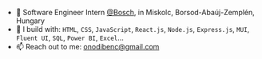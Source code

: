 - 🏢 Software Engineer Intern [@Bosch]([https://www.hines.com/](https://www.bosch.hu/vallalatunk/a-bosch-magyarorszagon/miskolc-robert-bosch-power-tool-kft/)), in Miskolc, Borsod-Abaúj-Zemplén, Hungary
- 🧰 I build with: `HTML`, `CSS`, `JavaScript`, `React.js`, `Node.js`, `Express.js`, `MUI`, `Fluent UI`, `SQL`, `Power BI`, `Excel`...
- 📫 Reach out to me: onodibenc@gmail.com
